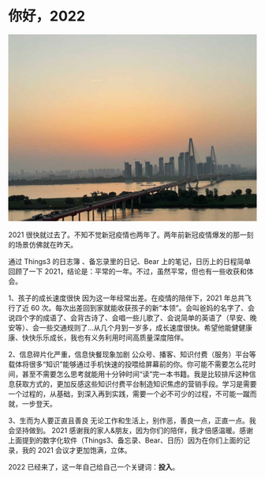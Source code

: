 
# 你好，2022

![长江](/Static/Pics/2022/20220102_你好，2022_1.jpeg)


2021 很快就过去了。不知不觉新冠疫情也两年了。两年前新冠疫情爆发的那一刻的场景仿佛就在昨天。

通过 Things3 的日志簿 、备忘录里的日记、Bear 上的笔记，日历上的日程简单回顾了一下 2021，结论是：平常的一年。不过，虽然平常，但也有一些收获和体会。

1、孩子的成长速度很快 因为这一年经常出差。在疫情的陪伴下，2021 年总共飞行了近 60 次。每次出差回到家就能收获孩子的新“本领”。会叫爸妈的名字了、会说四个字的成语了、会背古诗了、会唱一些儿歌了、会说简单的英语了（早安、晚安等）、会一些交通规则了...从几个月到一岁多，成长速度很快。希望他能健健康康、快快乐乐成长，我也有义务利用时间高质量深度陪伴。

2、信息碎片化严重，信息快餐现象加剧 公众号、播客、知识付费（服务）平台等载体将很多“知识”能够通过手机快速的投喂给屏幕前的你。你可能不需要怎么花时间，甚至不需要怎么思考就能用十分钟时间“读”完一本书籍。我是比较排斥这种信息获取方式的，更加反感这些知识付费平台制造知识焦虑的营销手段。学习是需要一个过程的，从基础，到深入再到实践，需要一个必不可少的过程，不可能一蹴而就，一步登天。

3、生而为人要正直且善良 无论工作和生活上，别作恶，善良一点，正直一点。我会坚持做到。
2021 感谢我的家人&朋友，因为你们的陪伴，我才倍感温暖。感谢上面提到的数字化软件（Things3、备忘录、Bear、日历）因为在你们上面的记录，我的 2021 会议才更加饱满，立体。

2022 已经来了，这一年自己给自己一个关键词：**投入**。
